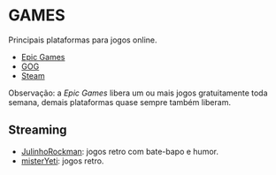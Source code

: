 # GAMES

Principais plataformas para jogos online.

- [Epic Games](https://www.epicgames.com/ 'Epic Games')
- [GOG](https://www.gog.com/ 'GOG')
- [Steam](https://store.steampowered.com/ 'Steam')

Observação: a _Epic Games_ libera um ou mais jogos gratuitamente toda semana, demais plataformas quase sempre também liberam.

## Streaming

- [JulinhoRockman](https://www.twitch.tv/julinhorockman 'JulinhoRockman'): jogos retro com bate-bapo e humor.
- [misterYeti](https://www.twitch.tv/misteryeti 'misterYeti'): jogos retro.
